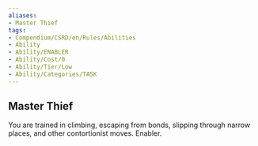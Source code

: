 ```yaml
---
aliases:
- Master Thief
tags:
- Compendium/CSRD/en/Rules/Abilities
- Ability
- Ability/ENABLER
- Ability/Cost/0
- Ability/Tier/Low
- Ability/Categories/TASK
---
```


  
## Master Thief  
You are trained in climbing, escaping from bonds, slipping through narrow places, and other contortionist moves. Enabler. 